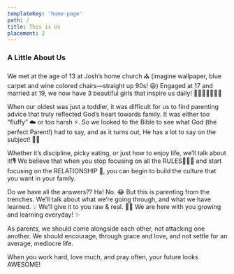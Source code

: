 ```yaml
---
templateKey: 'home-page'
path: /
title: This is Us
placement: 2
---
```


### A Little About Us
We met at the age of 13 at Josh’s home church ⛪️ (imagine wallpaper, blue carpet and wine colored chairs&mdash;straight up 90s! 😆) Engaged at 17 and married at 19, we now have 3 beautiful girls that inspire us daily! 👧🏻👧🏻👧🏻🎀

When our oldest was just a toddler, it was difficult for us to find parenting advice that truly reflected God’s heart towards family. It was either too “fluffy” ☁️ or too harsh ⚡️. So we looked to the Bible to see what God (the perfect Parent!) had to say, and as it turns out, He has a lot to say on the subject! 🙌🏼

Whether it’s discipline, picky eating, or just how to enjoy life, we’ll talk about it!🎙 We believe that when you stop focusing on all the RULES👨🏻‍⚖️ and start focusing on the RELATIONSHIP 💖, you can begin to build the culture that you want in your family.

Do we have all the answers?? Ha! No. 😂 But this is parenting from the trenches. We’ll talk about what we’re going through, and what we have learned. 💡
We’ll give it to you raw & real. 👊🏼 We are here with you growing and learning everyday! ✨

As parents, we should come alongside each other, not attacking one another. We should encourage, through grace and love, and not settle for an average, mediocre life.

When you work hard, love much, and pray often, your future looks AWESOME!
